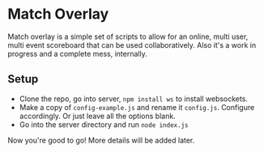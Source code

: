 # Match Overlay
Match overlay is a simple set of scripts to allow for an online, multi user, multi event scoreboard that can be used collaboratively. Also it's a work in progress and a complete mess, internally.

## Setup

* Clone the repo, go into server, `npm install ws` to install websockets.
* Make a copy of `config-example.js` and rename it `config.js`. Configure accordingly. Or just leave all the options blank.
* Go into the server directory and run `node index.js`

Now you're good to go! More details will be added later.
